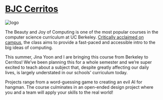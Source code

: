 # [BJC Cerritos](http://bjc.herokuapp.com/)

![logo](http://bjc.berkeley.edu/bjc200.png "BJC Logo")

The Beauty and Joy of Computing is one of the most popular courses in the computer science curriculum at UC Berkeley. [Critically acclaimed on campus](http://goo.gl/cAjnvF), the class aims to provide a fast-paced and accessible intro to the big ideas of computing.

This summer, Jina Yoon and I are bringing this course from Berkeley to Cerritos! We’ve been planning this for a whole  semester and we’re super excited to teach about a subject that, despite greatly affecting our daily lives, is largely understated in our schools' curriculum today.

Projects range from a word-guessing game to creating an evil AI for hangman. The course culminates in an open-ended design project where you and a team will apply your skills to the real world!
